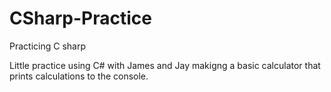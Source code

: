 # CSharp-Practice
Practicing C sharp 

Little practice using C# with James and Jay makigng a basic calculator that prints calculations to the console.
